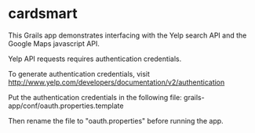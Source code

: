 cardsmart
=========
This Grails app demonstrates interfacing with the Yelp search API and the Google Maps javascript API.

Yelp API requests requires authentication credentials.

To generate authentication credentials, visit http://www.yelp.com/developers/documentation/v2/authentication

Put the authentication credentials in the following file:
grails-app/conf/oauth.properties.template

Then rename the file to "oauth.properties" before running the app.

